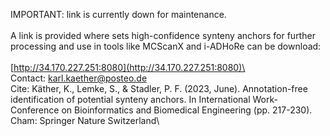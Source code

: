 IMPORTANT: link is currently down for maintenance.\
\
A link is provided where sets high-confidence synteny anchors for further processing and use in tools like MCScanX and i-ADHoRe can be download:\
\
[http://34.170.227.251:8080](http://34.170.227.251:8080)\
\
Contact:    karl.kaether@posteo.de\
Cite:   Käther, K., Lemke, S., & Stadler, P. F. (2023, June). Annotation-free identification of potential synteny anchors. In International Work-Conference on Bioinformatics and Biomedical Engineering (pp. 217-230). Cham: Springer Nature Switzerland\
